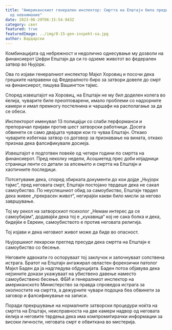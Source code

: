 ```yaml
---
title: "Американскиот генерален инспектор: Смртта на Епштајн била предизвикана
  од невнимание"
date: 2023-06-29T06:15:54.943Z
category: свет
featured: true
featuredImage: ../img/8-15-gen-inspekt-sa.jpg
author: Вардарски
---
```

Комбинацијата од небрежност и недолично однесување му дозволи на финансиерот Џефри Епштајн да си го одземе животот во федерален затвор во Њујорк.

Ова го изјави генералниот инспектор Мајкл Хоровиц и посочи дека грешките направени од Федералното биро за затвори довеле до смрт на финансиерот, пишува Вашингтон тајмс.

Според извештајот на Хоровиц, на Епштајн не му бил доделен колега во ќелија, чуварите биле преоптоварени, имало проблеми со надзорните камери и имал премногу постелнина и чаршафи на располагање за да се обеси.

Инспекторот именувал 13 полицајци со слаби перформанси и препорачал пријави против шест затворски работници. Досега обвинети се само двајцата чувари кои го чуваа Епштајн. Откако чуварите избегнаа затвор со договор за признавање на вината, откако признаа дека фалсификувале досиеја.

Извештајот е подготвен повеќе од четири години по смртта на финансиерот. Пред неколку недели, Асошиетед прес доби илјадници страници ленти со детали за апсењето и смртта на Епштајн и хаотичните последици.

Потсетуваме дека, според збирката документи до кои дојде „Њујорк тајмс“, пред неговата смрт, Епштајн постојано тврдеше дека не сакал самоубиство. По неуспешниот обид за самоубиство, Епштајн тврдел дека живее „прекрасен живот“, негирајќи какви било мисли за негово завршување.

Тој му рекол на затворскиот психолог „Немам интерес да се самоубијам“, додавајќи дека тој е „кукавица“ кој не сака болка и дека, бидејќи е Евреин, самоубиството е против неговата религија.

Тој изјави и дека неговиот живот може да биде во опасност.

Њујоршкиот лекарски преглед пресуди дека смртта на Епштајн е самоубиство со бесење.

Неговите адвокати го оспоруваат тој заклучок и започнуваат сопствена истрага. Братот на Епштајн ангажирал овластен форензички патолог Мајкл Баден да ја надгледува обдукцијата. Баден потоа објавува дека нејзините докази укажуваат на убиствено давење наместо самоубиствено бесење. ФБИ и генералниот инспектор на американското Министерство за правда спроведоа истрага за околностите на смртта, а дежурните чувари подоцна беа обвинети за заговор и фалсификување на записи.

Поради прекршување на нормалните затворски процедури ноќта на смртта на Епштајн, неисправноста на две камери надвор од неговата ќелија и неговите тврдења дека има компромитирачки информации за високи личности, неговата смрт е обвиткана во мистерија.